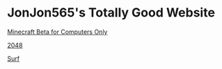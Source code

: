 # JonJon565's Totally Good Website
[Minecraft Beta for Computers Only](https://jonjon565.github.io/Beta/) 

[2048](https://jonjon565.github.io/2048/)

[Surf](https://jonjon565.github.io/Surf/)
